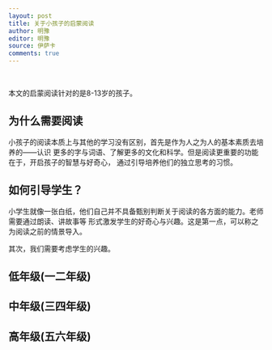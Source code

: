 ```yaml
---
layout: post
title: 关于小孩子的启蒙阅读
author: 明豫
editor: 明豫
source: 伊萨卡
comments: true
---
```


<br>

本文的启蒙阅读针对的是8-13岁的孩子。

## 为什么需要阅读
小孩子的阅读本质上与其他的学习没有区别，首先是作为人之为人的基本素质去培养的——认识
更多的字与词语、了解更多的文化和科学。但是阅读更重要的功能在于，开启孩子的智慧与好奇心，
通过引导培养他们的独立思考的习惯。

## 如何引导学生？
小学生就像一张白纸，他们自己并不具备甄别判断关于阅读的各方面的能力。老师需要通过朗读、讲故事等
形式激发学生的好奇心与兴趣。这是第一点，可以称之为阅读之前的情景导入。

其次，我们需要考虑学生的兴趣。

## 低年级(一二年级)

## 中年级(三四年级)

## 高年级(五六年级)



